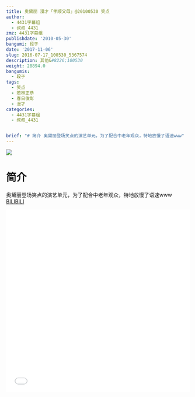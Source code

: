 ```yaml
---
title: 奥黛丽 漫才「孝顺父母」@20100530 笑点
author:
  - 4431字幕组
  - 叔叔_4431
zmz: 4431字幕组
publishdate: '2010-05-30'
bangumi: 段子
date: '2017-11-06'
slug: 2016-07-17_100530_5367574
description: 其他&#8226;100530
weight: 28894.0
bangumis:
  - 段子
tags:
  - 笑点
  - 若林正恭
  - 春日俊彰
  - 漫才
categories:
  - 4431字幕组
  - 叔叔_4431


brief: "# 简介 奥黛丽登场笑点的演艺单元，为了配合中老年观众，特地放慢了语速www"
---
```

![](https://i.imgur.com/0jOXOVI.png)
# 简介  
奥黛丽登场笑点的演艺单元，为了配合中老年观众，特地放慢了语速www
  [BILIBILI](https://www.bilibili.com/video/av5367574/)

  <iframe src="//www.bilibili.com/blackboard/player.html?aid=5367574" width="100%" height="500" frameborder="0" allowfullscreen="allowfullscreen"></iframe>

